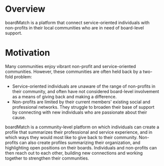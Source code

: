 # Overview

boardMatch is a platform that connect service-oriented individuals with
non-profits in their local communities who are in need of board-level support.

# Motivation

Many communities enjoy vibrant non-profit and service-oriented communities.
However, these communities are often held back by a two-fold problem:

* Service-oriented individuals are unaware of the range of non-profits in their
    community, and often have not considered board-level involvement as a means
    of giving back and making a difference.
* Non-profits are limited by their current members' existing social and
    professional networks. They struggle to broaden their base of support by
    connecting with new individuals who are passionate about their cause.

boardMatch is a community-level platform on which individuals can create a
profile that summarizes their professional and service experience, and in which
ways they would most like to give back to their community. Non-profits can also
create profiles summarizing their organization, and highlighting open positions
on their boards. Individuals and non-profits can then reach out to each other,
building new connections and working together to strengthen their communities.


